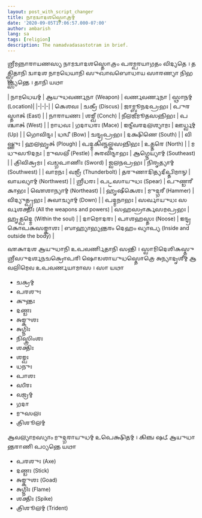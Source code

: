 ```yaml
---
layout: post_with_script_changer
title: 𑌨𑌾𑌮𑌦𑍍𑌵𑌾𑌦𑌶𑌸𑍍𑌤𑍋𑌤𑍍𑌰𑌮𑍍
date: '2020-09-05T17:06:57.000-07:00'
author: ambarish
lang: sa
tags: [religion]
description: The namadvadasastotram in brief.
---
```


𑌶𑍍𑌰𑍀𑌮𑌨𑍍𑌨𑌾𑌰𑌾𑌯𑌣𑌸𑍍𑌯 𑌨𑌾𑌮𑌦𑍍𑌵𑌾𑌦𑌶𑌸𑍍𑌤𑍋𑌤𑍍𑌰𑌂 𑌪𑌰𑌮𑍍𑌪𑌰𑌯𑌾𑌗𑌤𑌂 𑌵𑌿𑌦𑍍𑌯𑌤𑍇 । 𑌤𑌤𑍍𑌸𑍍𑌥𑌿𑌤𑌾𑌨𑌿 𑌦𑍍𑌵𑌾𑌦𑌶 𑌨𑌾𑌮𑌧𑍇𑌯𑌾𑌨𑌿 𑌸𑍁𑌖𑌾𑌵𑌬𑍋𑌧𑌾𑌯 𑌸𑌾𑌰𑌣𑍍𑌯𑌾 𑌨𑌿𑌭𑌨𑍍𑌤𑍍𑌸𑍍𑌯𑌨𑍍𑌤𑍇 । 𑌤𑌾𑌨𑌿 𑌯𑌥𑌾

| 𑌨𑌾𑌮𑌧𑍇𑌯𑌮𑍍 | 𑌆𑌯𑍁𑌧𑌵𑌰𑍍𑌣𑌨𑌾 <span data-lang="en">(Weapon)</span> | 𑌵𑌰𑍍𑌣𑌵𑌰𑍍𑌣𑌨𑌾 | 𑌸𑍍𑌥𑌾𑌨𑌮𑍍 <span data-lang="en">(Location)</span>|
|-|-|-|
| 𑌕𑍇𑌶𑌵𑌃 | 𑌚𑌕𑍍𑌰𑍀 <span data-lang="en">(Discus)</span> | 𑌜𑌾𑌮𑍍𑌬𑍂𑌨𑌦𑌪𑍍𑌰𑌭𑌃 | 𑌪𑍁𑌰𑌸𑍍𑌤𑌾𑌤𑍍 <span data-lang="en">(East)</span> |
| 𑌨𑌾𑌰𑌾𑌯𑌣𑌃 | 𑌶𑌙𑍍𑌖𑍀 <span data-lang="en">(Conch)</span> | 𑌨𑍀𑌲𑌜𑍀𑌮𑍂𑌤𑌸𑌨𑍍𑌨𑌿𑌭𑌃 | 𑌪𑌶𑍍𑌚𑌾𑌤𑍍 <span data-lang="en">(West)</span> |
| 𑌮𑌾𑌧𑌵𑌃 | 𑌗𑌦𑌾𑌧𑌰𑌃 <span data-lang="en">(Mace)</span> | 𑌇𑌨𑍍𑌦𑍀𑌵𑌰𑌦𑌲𑌶𑍍𑌯𑌾𑌮𑌃 | 𑌊𑌰𑍍𑌧𑍍𑌵𑌮𑍍 <span data-lang="en">(Up)</span> |
| 𑌗𑍋𑌵𑌿𑌨𑍍𑌦𑌃 | 𑌧𑌨𑍍𑌵𑍀 <span data-lang="en">(Bow)</span> | 𑌚𑌨𑍍𑌦𑍍𑌰𑌪𑍍𑌰𑌭𑌃 | 𑌦𑌕𑍍𑌷𑌿𑌣𑍇 <span data-lang="en">(South)</span> |
| 𑌵𑌿𑌷𑍍𑌣𑍁𑌃 | 𑌹𑌲𑌭𑍃𑌤𑍍 <span data-lang="en">(Plough)</span> | 𑌪𑌦𑍍𑌮𑌕𑌿𑌞𑍍𑌜𑌲𑍍𑌕𑌸𑌨𑍍𑌨𑌿𑌭𑌃 | 𑌉𑌤𑍍𑌤𑌰𑍇 <span data-lang="en">(North)</span> |
| 𑌮𑌧𑍁𑌸𑍂𑌦𑌨𑌃 | 𑌮𑍁𑌸𑌲𑍀 <span data-lang="en">(Pestle)</span> | 𑌅𑌰𑌵𑌿𑌨𑍍𑌦𑌾𑌭𑌃 | 𑌆𑌗𑍍𑌨𑍇𑌯𑍍𑌯𑌾𑌮𑍍 <span data-lang="en">(Southeast)</span> |
| 𑌤𑍍𑌰𑌿𑌵𑌿𑌕𑍍𑌰𑌮𑌃 | 𑌖𑌡𑍍𑌗𑌪𑌾𑌣𑌿𑌃 <span data-lang="en">(Sword)</span> | 𑌜𑍍𑌵𑌲𑌨𑌪𑍍𑌰𑌭𑌃 | 𑌨𑌿𑌰𑍃𑌤𑍍𑌯𑌾𑌮𑍍 <span data-lang="en">(Southwest)</span> |
| 𑌵𑌾𑌮𑌨𑌃 | 𑌵𑌜𑍍𑌰𑍀 <span data-lang="en">(Thunderbolt)</span> | 𑌤𑌰𑍁𑌣𑌾𑌦𑌿𑌤𑍍𑌯𑌦𑍀𑌪𑍍𑌤𑌿𑌮𑌾𑌨𑍍 | 𑌵𑌾𑌯𑌵𑍍𑌯𑌾𑌮𑍍 <span data-lang="en">(Northwest)</span> |
| 𑌶𑍍𑌰𑍀𑌧𑌰𑌃 | 𑌪𑌟𑍍𑌟𑌸𑌾𑌯𑍁𑌧𑌃 <span data-lang="en">(Spear)</span> | 𑌪𑍁𑌣𑍍𑌡𑌰𑍀𑌕𑌾𑌭𑌃 | 𑌐𑌶𑌾𑌨𑍍𑌯𑌾𑌮𑍍 <span data-lang="en">(Northeast)</span> |
| 𑌹𑍃𑌷𑍀𑌕𑍇𑌶𑌃 | 𑌮𑍁𑌦𑍍𑌗𑌰𑍀 <span data-lang="en">(Hammer)</span> | 𑌵𑌿𑌦𑍍𑌯𑍁𑌤𑍍𑌪𑍍𑌰𑌭𑌃 | 𑌅𑌵𑌾𑌚𑍍𑌯𑌾𑌮𑍍 <span data-lang="en">(Down)</span> |
| 𑌪𑌦𑍍𑌮𑌨𑌾𑌭𑌃 | 𑌸𑌰𑍍𑌵𑌾𑌯𑍁𑌧𑌃 𑌸𑌰𑍍𑌵𑌶𑌕𑍍𑌤𑌿𑌃 <span data-lang="en">(All the weapons and powers)</span> | 𑌸𑌹𑌸𑍍𑌰𑌾𑌰𑍍𑌕𑌸𑌮𑌪𑍍𑌰𑌭𑌃 | 𑌹𑍃𑌤𑍍𑌪𑌦𑍍𑌮𑍇 <span data-lang="en">(Within the soul)</span> |
| 𑌦𑌾𑌮𑍋𑌦𑌰𑌃 | 𑌪𑌾𑌶𑌹𑌸𑍍𑌤𑌃 <span data-lang="en">(Noose)</span> | 𑌇𑌨𑍍𑌦𑍍𑌰𑌕𑍋𑌪𑌕𑌸𑌙𑍍𑌕𑌾𑌶𑌃 | 𑌬𑌾𑌹𑍍𑌯𑌾𑌭𑍍𑌯𑌨𑍍𑌤𑌰𑌂 𑌦𑍇𑌹𑌂 𑌵𑍍𑌯𑌾𑌪𑍍𑌯 <span data-lang="en">(Inside and outside the body)</span> |

𑌏𑌕𑌾𑌦𑌶 𑌆𑌯𑍁𑌧𑌾𑌨𑌿 𑌉𑌪𑌵𑌰𑍍𑌣𑌿𑌤𑌾𑌨𑌿 𑌸𑌨𑍍𑌤𑌿 । 𑌸𑍍𑌵𑌾𑌮𑌿𑌦𑍇𑌶𑌿𑌕𑌸𑍍𑌤𑍁 𑌶𑍍𑌰𑍀𑌸𑍁𑌦𑌰𑍍𑌶𑌨𑌚𑌕𑍍𑌰𑍋𑌪𑌰𑌿 𑌷𑍋𑌡𑌶𑌾𑌯𑍁𑌧𑌸𑍍𑌤𑍋𑌤𑍍𑌰𑍇 𑌅𑌨𑍍𑌯𑌾𑌦𑍃𑌶𑍀𑌮𑍍 𑌆𑌵𑌲𑌿𑌮𑍇𑌵 𑌉𑌪𑌵𑌰𑍍𑌣𑌯𑌾𑌮𑌾𑌸 । 𑌸𑌾 𑌯𑌥𑌾
* 𑌚𑌕𑍍𑌰𑌮𑍍
* 𑌪𑌰𑌶𑍁𑌃
* 𑌕𑍁𑌨𑍍𑌤𑌃
* 𑌦𑌣𑍍𑌡𑌃
* 𑌅𑌙𑍍𑌕𑍁𑌶𑌃
* 𑌅𑌗𑍍𑌨𑌿𑌃
* 𑌨𑌿𑌸𑍍𑌤𑍍𑌰𑌿𑌂𑌶𑌃
* 𑌶𑌕𑍍𑌤𑌿𑌃
* 𑌶𑌙𑍍𑌖𑌃
* 𑌧𑌨𑍁𑌃
* 𑌪𑌾𑌶𑌃
* 𑌸𑍀𑌰𑌃
* 𑌵𑌜𑍍𑌰𑌮𑍍
* 𑌗𑌦𑌾
* 𑌮𑍁𑌸𑌲𑌃
* 𑌤𑍍𑌰𑌿𑌶𑍂𑌲𑌮𑍍

𑌆𑌵𑌲𑍍𑌯𑌾𑌮𑌸𑍍𑌯𑌾𑌂 𑌮𑍁𑌦𑍍𑌗𑌰𑌾𑌯𑍁𑌧𑌮𑍍 𑌉𑌪𑍇𑌕𑍍𑌷𑌿𑌤𑌮𑍍 । 𑌕𑌿𑌞𑍍𑌚 𑌷𑌟𑍍 𑌆𑌯𑍁𑌧𑌾𑌨𑍍𑌤𑌰𑌾𑌣𑌿 𑌪𑌠𑍍𑌯𑌨𑍍𑌤𑍇 𑌯𑌥𑌾
* 𑌪𑌰𑌶𑍁𑌃 <span data-lang="en">(Axe)</span>
* 𑌦𑌣𑍍𑌡𑌃 <span data-lang="en">(Stick)</span>
* 𑌅𑌙𑍍𑌕𑍁𑌶𑌃 <span data-lang="en">(Goad)</span>
* 𑌅𑌗𑍍𑌨𑌿𑌃 <span data-lang="en">(Flame)</span>
* 𑌶𑌕𑍍𑌤𑌿𑌃 <span data-lang="en">(Spike)</span>
* 𑌤𑍍𑌰𑌿𑌶𑍂𑌲𑌮𑍍 <span data-lang="en">(Trident)</span>
